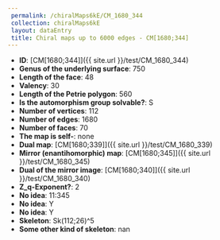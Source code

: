 ```yaml
--- 
 permalink: /chiralMaps6kE/CM_1680_344 
 collection: chiralMaps6kE
 layout: dataEntry
 title: Chiral maps up to 6000 edges - CM[1680;344]
---
```


- **ID**: [CM[1680;344]]({{ site.url }}/test/CM_1680_344)
- **Genus of the underlying surface**: 750
- **Length of the face**: 48
- **Valency**: 30
- **Length of the Petrie polygon**: 560
- **Is the automorphism group solvable?**: S
- **Number of vertices**: 112
- **Number of edges**: 1680
- **Number of faces**: 70
- **The map is self-**: none
- **Dual map**: [CM[1680;339]]({{ site.url }}/test/CM_1680_339)
- **Mirror (enantihomorphic) map**: [CM[1680;345]]({{ site.url }}/test/CM_1680_345)
- **Dual of the mirror image**: [CM[1680;340]]({{ site.url }}/test/CM_1680_340)
- **Z_q-Exponent?**: 2
- **No idea**:  11:345
- **No idea**: Y
- **No idea**: Y
- **Skeleton**: Sk(112;26)^5
- **Some other kind of skeleton**: nan
